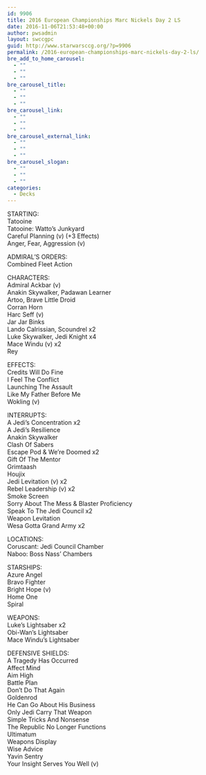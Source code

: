 ```yaml
---
id: 9906
title: 2016 European Championships Marc Nickels Day 2 LS
date: 2016-11-06T21:53:48+00:00
author: pwsadmin
layout: swccgpc
guid: http://www.starwarsccg.org/?p=9906
permalink: /2016-european-championships-marc-nickels-day-2-ls/
bre_add_to_home_carousel:
  - ""
  - ""
  - ""
bre_carousel_title:
  - ""
  - ""
  - ""
bre_carousel_link:
  - ""
  - ""
  - ""
bre_carousel_external_link:
  - ""
  - ""
  - ""
bre_carousel_slogan:
  - ""
  - ""
  - ""
categories:
  - Decks
---
```

STARTING:  
Tatooine  
Tatooine: Watto&#8217;s Junkyard  
Careful Planning (v) (+3 Effects)  
Anger, Fear, Aggression (v)

ADMIRAL&#8217;S ORDERS:  
Combined Fleet Action

CHARACTERS:  
Admiral Ackbar (v)  
Anakin Skywalker, Padawan Learner  
Artoo, Brave Little Droid  
Corran Horn  
Harc Seff (v)  
Jar Jar Binks  
Lando Calrissian, Scoundrel x2  
Luke Skywalker, Jedi Knight x4  
Mace Windu (v) x2  
Rey

EFFECTS:  
Credits Will Do Fine  
I Feel The Conflict  
Launching The Assault  
Like My Father Before Me  
Wokling (v)

INTERRUPTS:  
A Jedi&#8217;s Concentration x2  
A Jedi&#8217;s Resilience  
Anakin Skywalker  
Clash Of Sabers  
Escape Pod & We&#8217;re Doomed x2  
Gift Of The Mentor  
Grimtaash  
Houjix  
Jedi Levitation (v) x2  
Rebel Leadership (v) x2  
Smoke Screen  
Sorry About The Mess & Blaster Proficiency  
Speak To The Jedi Council x2  
Weapon Levitation  
Wesa Gotta Grand Army x2

LOCATIONS:  
Coruscant: Jedi Council Chamber  
Naboo: Boss Nass&#8217; Chambers

STARSHIPS:  
Azure Angel  
Bravo Fighter  
Bright Hope (v)  
Home One  
Spiral

WEAPONS:  
Luke&#8217;s Lightsaber x2  
Obi-Wan&#8217;s Lightsaber  
Mace Windu&#8217;s Lightsaber

DEFENSIVE SHIELDS:  
A Tragedy Has Occurred  
Affect Mind  
Aim High  
Battle Plan  
Don&#8217;t Do That Again  
Goldenrod  
He Can Go About His Business  
Only Jedi Carry That Weapon  
Simple Tricks And Nonsense  
The Republic No Longer Functions  
Ultimatum  
Weapons Display  
Wise Advice  
Yavin Sentry  
Your Insight Serves You Well (v)